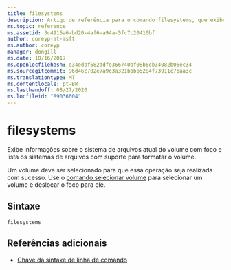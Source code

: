 ```yaml
---
title: filesystems
description: Artigo de referência para o comando filesystems, que exibe informações sobre o sistema de arquivos atual do volume com foco e lista os sistemas de arquivos com suporte para formatar o volume.
ms.topic: reference
ms.assetid: 3c4915a6-bd20-4af6-a94a-5fc7c20410bf
author: coreyp-at-msft
ms.author: coreyp
manager: dongill
ms.date: 10/16/2017
ms.openlocfilehash: e34edbf582ddfe366740bf08b6cb34082b06ec34
ms.sourcegitcommit: 96d46c702e7a9c3a321bbbb5284f73911c7baa3c
ms.translationtype: MT
ms.contentlocale: pt-BR
ms.lasthandoff: 08/27/2020
ms.locfileid: "89036604"
---
```

# <a name="filesystems"></a>filesystems

Exibe informações sobre o sistema de arquivos atual do volume com foco e lista os sistemas de arquivos com suporte para formatar o volume.

Um volume deve ser selecionado para que essa operação seja realizada com sucesso. Use o [comando selecionar volume](select-volume.md) para selecionar um volume e deslocar o foco para ele.

## <a name="syntax"></a>Sintaxe

```
filesystems
```

## <a name="additional-references"></a>Referências adicionais

- [Chave da sintaxe de linha de comando](command-line-syntax-key.md)
